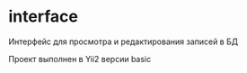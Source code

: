# interface
Интерфейс для просмотра и редактирования записей в БД 

Проект выполнен в Yii2 версии basic


